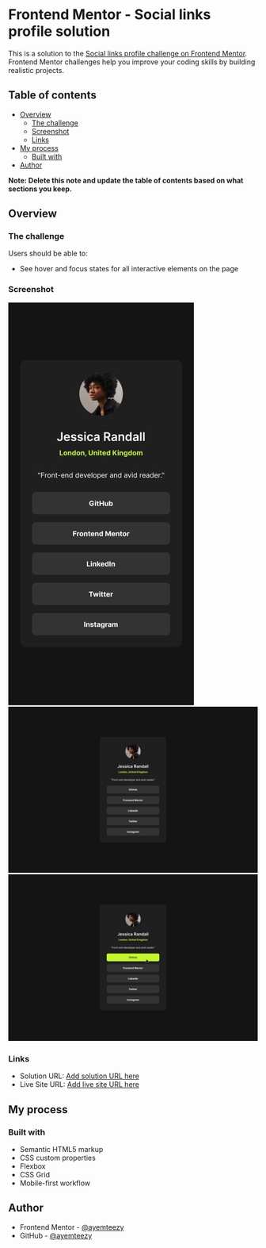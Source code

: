 # Frontend Mentor - Social links profile solution

This is a solution to the [Social links profile challenge on Frontend Mentor](https://www.frontendmentor.io/challenges/social-links-profile-UG32l9m6dQ). Frontend Mentor challenges help you improve your coding skills by building realistic projects.

## Table of contents

- [Overview](#overview)
  - [The challenge](#the-challenge)
  - [Screenshot](#screenshot)
  - [Links](#links)
- [My process](#my-process)
  - [Built with](#built-with)
- [Author](#author)

**Note: Delete this note and update the table of contents based on what sections you keep.**

## Overview

### The challenge

Users should be able to:

- See hover and focus states for all interactive elements on the page

### Screenshot

![Mobile Design](./design/mobile-design.jpg)
![Desktop Design](./design/destkop-design.jpg)
![Active States](./design/active-states.jpg)

### Links

- Solution URL: [Add solution URL here](https://github.com/ayemteezy/social-links-profile-main)
- Live Site URL: [Add live site URL here](https://dashing-rabanadas-33d297.netlify.app)

## My process

### Built with

- Semantic HTML5 markup
- CSS custom properties
- Flexbox
- CSS Grid
- Mobile-first workflow

## Author

- Frontend Mentor - [@ayemteezy](https://www.frontendmentor.io/profile/yourusername)
- GitHub - [@ayemteezy](https://github.com/ayemteezy)
